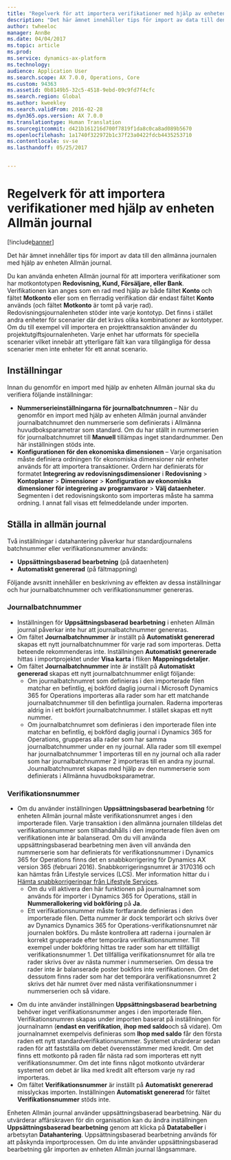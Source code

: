 ```yaml
---
title: "Regelverk för att importera verifikationer med hjälp av enheten Allmän journal"
description: "Det här ämnet innehåller tips för import av data till den allmänna journalen med hjälp av enheten Allmän journal."
author: twheeloc
manager: AnnBe
ms.date: 04/04/2017
ms.topic: article
ms.prod: 
ms.service: dynamics-ax-platform
ms.technology: 
audience: Application User
ms.search.scope: AX 7.0.0, Operations, Core
ms.custom: 94363
ms.assetid: 0b8149b5-32c5-4518-9ebd-09c9fd7f4cfc
ms.search.region: Global
ms.author: kweekley
ms.search.validFrom: 2016-02-28
ms.dyn365.ops.version: AX 7.0.0
ms.translationtype: Human Translation
ms.sourcegitcommit: d421b161216d700f7819f1da8c0ca8ad089b5670
ms.openlocfilehash: 1a1740f322972b1c37f23a0422fdcb4435253710
ms.contentlocale: sv-se
ms.lasthandoff: 05/25/2017


---
```


# <a name="best-practices-for-importing-vouchers-using-the-general-journal-entity"></a>Regelverk för att importera verifikationer med hjälp av enheten Allmän journal

[!include[banner](../includes/banner.md)]


Det här ämnet innehåller tips för import av data till den allmänna journalen med hjälp av enheten Allmän journal.  

Du kan använda enheten Allmän journal för att importera verifikationer som har motkontotypen **Redovisning, Kund, Försäljare, eller Bank**. Verifikationen kan anges som en rad med hjälp av både fältet **Konto** och fältet **Motkonto** eller som en flerradig verifikation där endast fältet **Konto** används (och fältet **Motkonto** är tomt på varje rad). Redovisningsjournalenheten stöder inte varje kontotyp. Det finns i stället andra enheter för scenarier där det krävs olika kombinationer av kontotyper. Om du till exempel vill importera en projekttransaktion använder du projektutgiftsjournalenheten. Varje enhet har utformats för speciella scenarier vilket innebär att ytterligare fält kan vara tillgängliga för dessa scenarier men inte enheter för ett annat scenario.

## <a name="setup"></a>Inställningar
Innan du genomför en import med hjälp av enheten Allmän journal ska du verifiera följande inställningar:

-   **Nummerserieinställningarna för journalbatchnumren** – När du genomför en import med hjälp av enheten Allmän journal använder journalbatchnumret den nummerserie som definierats i Allmänna huvudboksparametrar som standard. Om du har ställt in nummerserien för journalbatchnumret till **Manuell** tillämpas inget standardnummer. Den här inställningen stöds inte.
-   **Konfigurationen för den ekonomiska dimensionen** – Varje organisation måste definiera ordningen för ekonomiska dimensioner när enheter används för att importera transaktioner. Ordern har definierats för formatet **Integrering av redovisningsdimensioner** i **Redovisning** &gt; **Kontoplaner** &gt; **Dimensioner** &gt; **Konfiguration av ekonomiska dimensioner för integrering av programvaror** &gt; **Välj dataenheter**. Segmenten i det redovisningskonto som importeras måste ha samma ordning. I annat fall visas ett felmeddelande under importen.

## <a name="general-journal-entity-setup"></a>Ställa in allmän journal
Två inställningar i datahantering påverkar hur standardjournalens batchnummer eller verifikationsnummer används:

-   **Uppsättningsbaserad bearbetning** (på dataenheten)
-   **Automatiskt genererad** (på fältmappning)

Följande avsnitt innehåller en beskrivning av effekten av dessa inställningar och hur journalbatchnummer och verifikationsnummer genereras.

### <a name="journal-batch-number"></a>Journalbatchnummer

-   Inställningen för **Uppsättningsbaserad bearbetning** i enheten Allmän journal påverkar inte hur att journalbatchnummer genereras.
-   Om fältet **Journalbatchnummer** är inställt på **Automatiskt genererad** skapas ett nytt journalbatchnummer för varje rad som importeras. Detta beteende rekommenderas inte. Inställningen **Automatiskt genererade** hittas i importprojektet under **Visa karta** i fliken **Mappningsdetaljer**.
-   Om fältet **Journalbatchnummer** inte är inställt på **Automatiskt genererad** skapas ett nytt journalbatchnummer enligt följande:
    -   Om journalbatchnumret som definieras i den importerade filen matchar en befintlig, ej bokförd daglig journal i Microsoft Dynamics 365 for Operations importeras alla rader som har ett matchande journalbatchnummer till den befintliga journalen. Raderna importeras aldrig in i ett bokfört journalbatchnummer. I stället skapas ett nytt nummer.
    -   Om journalbatchnumret som definieras i den importerade filen inte matchar en befintlig, ej bokförd daglig journal i Dynamics 365 for Operations, grupperas alla rader som har samma journalbatchnummer under en ny journal. Alla rader som till exempel har journalbatchnummer 1 importeras till en ny journal och alla rader som har journalbatchnummer 2 importeras till en andra ny journal. Journalbatchnumret skapas med hjälp av den nummerserie som definierats i Allmänna huvudboksparametrar.

### <a name="voucher-number"></a>Verifikationsnummer

-   Om du använder inställningen **Uppsättningsbaserad bearbetning** för enheten Allmän journal måste verifikationsnumret anges i den importerade filen. Varje transaktion i den allmänna journalen tilldelas det verifikationsnummer som tillhandahålls i den importerade filen även om verifikationen inte är balanserad. Om du vill använda uppsättningsbaserad bearbetning men även vill använda den nummerserie som har definierats för verifikationsnummer i Dynamics 365 for Operations finns det en snabbkorrigering för Dynamics AX version 365 (februari 2016). Snabbkorrigeringsnumret är 3170316 och kan hämtas från Lifestyle services (LCS). Mer information hittar du i [Hämta snabbkorrigeringar från Lifestyle Services](..\migration-upgrade\download-hotfix-lcs.md).
    -   Om du vill aktivera den här funktionen på journalnamnet som används för importer i Dynamics 365 for Operations, ställ in **Nummerallokering vid bokföring** på **Ja**.
    -   Ett verifikationsnummer måste fortfarande definieras i den importerade filen. Detta nummer är dock temporärt och skrivs över av Dynamics Dynamics 365 for Operations-verifikationsnumret när journalen bokförs. Du måste kontrollera att raderna i journalen är korrekt grupperade efter temporära verifikationsnummer. Till exempel under bokföring hittas tre rader som har ett tillfälligt verifikationsnummer 1. Det tillfälliga verifikationsnumret för alla tre rader skrivs över av nästa nummer i nummerserien. Om dessa tre rader inte är balanserade poster bokförs inte verifikationen. Om det dessutom finns rader som har det temporära verifikationsnumret 2 skrivs det här numret över med nästa verifikationsnummer i nummerserien och så vidare.

<!-- -->

-   Om du inte använder inställningen **Uppsättningsbaserad bearbetning** behöver inget verifikationsnummer anges i den importerade filen. Verifikationsnumren skapas under importen baserat på inställningen för journalnamn (**endast en verifikation**, **ihop med saldo**och så vidare). Om journalnamnet exempelvis definieras som **Ihop med saldo** får den första raden ett nytt standardverifikationsnummer. Systemet utvärderar sedan raden för att fastställa om debet överensstämmer med kredit. Om det finns ett motkonto på raden får nästa rad som importeras ett nytt verifikationsnummer. Om det inte finns något motkonto utvärderar systemet om debet är lika med kredit allt eftersom varje ny rad importeras.
-   Om fältet **Verifikationsnummer** är inställt på **Automatiskt genererad** misslyckas importen. Inställningen **Automatiskt genererad** för fältet **Verifikationsnummer** stöds inte.

Enheten Allmän journal använder uppsättningsbaserad bearbetning. När du utvärderar affärskraven för din organisation kan du ändra inställningen **Uppsättningsbaserad bearbetning** genom att klicka på **Datatabeller** i arbetsytan **Datahantering**. Uppsättningsbaserad bearbetning används för att påskynda importprocessen. Om du inte använder uppsättningsbaserad bearbetning går importen av enheten Allmän journal långsammare.




